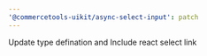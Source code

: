 ```yaml
---
'@commercetools-uikit/async-select-input': patch
---
```


Update type defination and Include react select link
